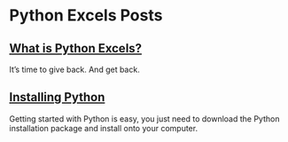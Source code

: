 
# Python Excels Posts

## [What is Python Excels?](./09_07-03_What_is_Python_Excels.html)

It’s time to give back. And get back.


## [Installing Python](../2009_07_18_Installing_Python.html)

Getting started with Python is easy, you just need to download the Python
installation package and install onto your computer.



